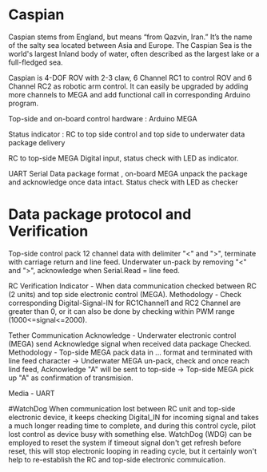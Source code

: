# Caspian
Caspian stems from England, but means “from Qazvin, Iran.” It’s the name of the salty sea located between Asia and Europe. The Caspian Sea is the world's largest Inland body of water, often described as the largest lake or a full-fledged sea.

Caspian is 4-DOF ROV with 2-3 claw, 6 Channel RC1 to control ROV and 6 Channel RC2 as robotic arm control. It can easily be upgraded by adding more channels to MEGA and add functional call in corresponding Arduino program.

Top-side and on-board control hardware : Arduino MEGA

Status indicator : RC to top side control and top side to underwater data package delivery

RC to top-side MEGA Digital input, status check with LED as indicator. 

UART Serial Data package format <CH1><CH2><CH3><CH4><CH5><CH6><CH7><CH8><CH9><CH10><CH11><CH12>, on-board MEGA unpack the package and acknowledge once data intact. Status check with LED as checker

# Data package protocol and Verification 
Top-side control pack 12 channel data with delimiter "<" and ">", terminate with carriage return and line feed. Underwater un-pack by removing "<" and ">", acknowledge when Serial.Read = line feed. 
  
RC Verification Indicator - When data communication checked between RC (2 units) and top side electronic control (MEGA). Methodology - Check corresponding Digital-Signal-IN for RC1Channel1 and RC2 Channel are greater than 0, or it can also be done by checking within PWM range (1000<=signal<=2000).
  
Tether Communication Acknowledge - Underwater electronic control (MEGA) send Acknowledge signal when received data package Checked. Methodology - Top-side MEGA pack data in <DATA><DATA>...<DATA> format and terminated with line feed character -> Underwater MEGA un-pack, check and once reach lind feed, Acknowledge "A" will be sent to top-side -> Top-side MEGA pick up "A" as confirmation of transmision.

Media - UART
  
 
#WatchDog
When communication lost between RC unit and top-side electronic device, it keeps checking Digital_IN for incoming signal and takes a much longer reading time to complete, and during this control cycle, pilot lost control as device busy with something else. WatchDog (WDG) can be employed to reset the system if timeout signal don't get refresh before reset, this will stop electronic looping in reading cycle, but it certainly won't help to re-establish the RC and top-side electronic commuication.
